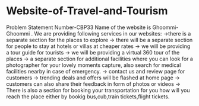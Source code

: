 # Website-of-Travel-and-Tourism

Problem Statement Number-CBP33 Name of the website is Ghoommi-Ghoommi .
We are providing following services in our websites: 
->there is a separate section for the places to explore 
-> there will be a separate section for people to stay at hotels or villas at cheaper rates 
-> we will be providing a tour guide for tourists 
-> we will be providing a virtual 360 tour of the places 
-> a separate section for additional facilities where you can look for a photographer for your lovely moments capture, also search for medical facilities nearby in case of emergency. 
-> contact us and review page for customers 
-> trending deals and offers will be flashed at home page 
-> customers can also share their feedback in form of photos or videos
-> There is also a section for booking your transportation for you how will you reach the place either by bookig bus,cub,train tickets,flight tickets.
